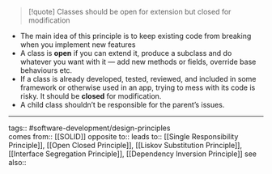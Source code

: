 > [!quote]
> Classes should be open for extension but closed for modification

- The main idea of this principle is to keep existing code from breaking when you implement new features
- A class is **open** if you can extend it, produce a subclass and do whatever you want with it — add new methods or fields, override base behaviours etc.
- If a class is already developed, tested, reviewed, and included in some framework or otherwise used in an app, trying to mess with its code is risky. It should be **closed** for modification.
- A child class shouldn’t be responsible for the parent’s issues.

---

tags:: #software-development/design-principles  
comes from:: [[SOLID]]
opposite to::
leads to:: [[Single Responsibility Principle]], [[Open Closed Principle]], [[Liskov Substitution Principle]], [[Interface Segregation Principle]], [[Dependency Inversion Principle]]
see also::
